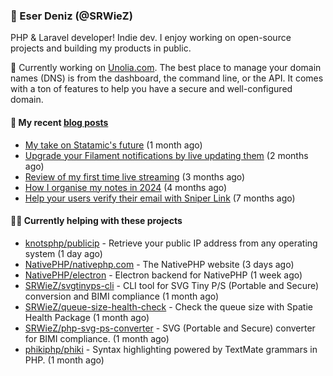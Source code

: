 
### 👋 Eser Deniz (@SRWieZ)

PHP & Laravel developer! Indie dev. I enjoy working on open-source projects and building my products in public.

🚀 Currently working on [Unolia.com](https://unolia.com). The best place to manage your domain names (DNS) is from the dashboard, the command line, or the API. It comes with a ton of features to help you have a secure and well-configured domain.

#### 📝 My recent [blog posts](https://srwiez.com)

- [My take on Statamic&#39;s future](https://srwiez.com/posts/my-take-on-statamic-future) (1 month ago)
- [Upgrade your Filament notifications by live updating them](https://srwiez.com/posts/upgrade-your-filament-notifications-by-live-updating-them) (2 months ago)
- [Review of my first time live streaming](https://srwiez.com/posts/review-of-my-first-time-live-streaming) (3 months ago)
- [How I organise my notes in 2024](https://srwiez.com/posts/how-i-organise-my-notes-in-2024) (4 months ago)
- [Help your users verify their email with Sniper Link](https://srwiez.com/posts/help-your-users-verify-their-email-with-sniper-link) (7 months ago)

#### 👨‍🔧 Currently helping with these projects

- [knotsphp/publicip](https://github.com/knotsphp/publicip) - Retrieve your public IP address from any operating system (1 day ago)
- [NativePHP/nativephp.com](https://github.com/NativePHP/nativephp.com) - The NativePHP website (3 days ago)
- [NativePHP/electron](https://github.com/NativePHP/electron) - Electron backend for NativePHP (1 week ago)
- [SRWieZ/svgtinyps-cli](https://github.com/SRWieZ/svgtinyps-cli) - CLI tool for SVG Tiny P/S (Portable and Secure) conversion and BIMI compliance (1 month ago)
- [SRWieZ/queue-size-health-check](https://github.com/SRWieZ/queue-size-health-check) - Check the queue size with Spatie Health Package (1 month ago)
- [SRWieZ/php-svg-ps-converter](https://github.com/SRWieZ/php-svg-ps-converter) - SVG (Portable and Secure) converter for BIMI compliance. (1 month ago)
- [phikiphp/phiki](https://github.com/phikiphp/phiki) - Syntax highlighting powered by TextMate grammars in PHP. (1 month ago)